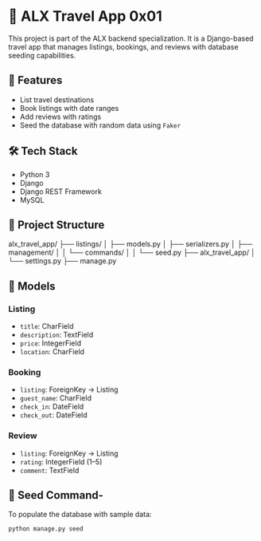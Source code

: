 # 🧳 ALX Travel App 0x01

This project is part of the ALX backend specialization. It is a Django-based travel app that manages listings, bookings, and reviews with database seeding capabilities.

## 🚀 Features

- List travel destinations
- Book listings with date ranges
- Add reviews with ratings
- Seed the database with random data using `Faker`

## 🛠️ Tech Stack

- Python 3
- Django
- Django REST Framework
- MySQL

## 📁 Project Structure

alx_travel_app/
├── listings/
│ ├── models.py
│ ├── serializers.py
│ ├── management/
│ │ └── commands/
│ │ └── seed.py
├── alx_travel_app/
│ └── settings.py
├── manage.py

## 🧬 Models

### Listing

- `title`: CharField
- `description`: TextField
- `price`: IntegerField
- `location`: CharField

### Booking

- `listing`: ForeignKey → Listing
- `guest_name`: CharField
- `check_in`: DateField
- `check_out`: DateField

### Review

- `listing`: ForeignKey → Listing
- `rating`: IntegerField (1–5)
- `comment`: TextField

## 🧪 Seed Command-

To populate the database with sample data:

```bash
python manage.py seed

